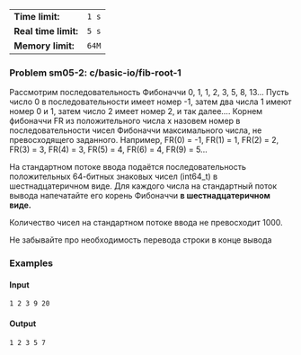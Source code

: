 |                      |       |
|----------------------|-------|
| **Time limit:**      | `1 s` |
| **Real time limit:** | `5 s` |
| **Memory limit:**    | `64M` |


### Problem sm05-2: c/basic-io/fib-root-1

Рассмотрим последовательность Фибоначчи 0, 1, 1, 2, 3, 5, 8, 13... Пусть число 0 в
последовательности имеет номер -1, затем два числа 1 имеют номер 0 и 1, затем число 2 имеет номер 2,
и так далее.... Корнем фибоначчи FR из положительного числа x назовем номер в последовательности
чисел Фибоначчи максимального числа, не превосходящего заданного. Например, FR(0) = -1, FR(1) = 1,
FR(2) = 2, FR(3) = 3, FR(4) = 3, FR(5) = 4, FR(6) = 4, FR(9) = 5...

На стандартном потоке ввода подаётся последовательность положительных 64-битных знаковых чисел
(int64_t) в шестнадцатеричном виде. Для каждого числа на стандартный поток вывода напечатайте его
корень Фибоначчи **в шестнадцатеричном виде.**

Количество чисел на стандартном потоке ввода не превосходит 1000.

Не забывайте про необходимость перевода строки в конце вывода

### Examples

#### Input

    
    
    1 2 3 9 20

#### Output

    
    
    1 2 3 5 7

